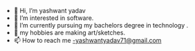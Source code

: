 - 👋 Hi, I’m yashwant yadav
- 👀 I’m interested in software.
- 🌱 I’m currently pursuing my bachelors degree in technology .
- 💞️ my hobbies are making art/sketches.
- 📫 How to reach me -yashwantyadav71@gmail.com

<!---
thanks for reading!
--->
